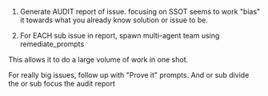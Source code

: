 
1. Generate AUDIT report of issue. 
focusing on SSOT seems to work
"bias" it towards what you already know solution or issue to be.

2. For EACH sub issue in report, spawn multi-agent team using remediate_prompts

This allows it to do a large volume of work in one shot.

For really big issues, follow up with "Prove it" prompts.
And or sub divide the or sub focus the audit report
